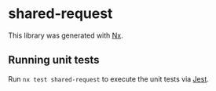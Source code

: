 # shared-request

This library was generated with [Nx](https://nx.dev).

## Running unit tests

Run `nx test shared-request` to execute the unit tests via [Jest](https://jestjs.io).
